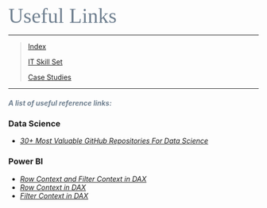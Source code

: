 <span style="font-family:Papyrus; font-size:3em; color:SlateGray;">Useful Links</span>

---

> [Index](index.md)
>
> [IT Skill Set](certified_skills.md)
> 
> [Case Studies](portfolio.md)

---

<h5 style='color:SlateGray;'><i>A list of useful reference links:</i></h5>

### Data Science

- <i> [30+ Most Valuable GitHub Repositories For Data Science](https://www.theinsaneapp.com/2021/09/best-github-repositories-for-data-science.html) </i>

### Power BI

- <i> [Row Context and Filter Context in DAX](https://www.sqlbi.com/articles/row-context-and-filter-context-in-dax/) </i>
- <i> [Row Context in DAX](https://www.sqlbi.com/articles/row-context-in-dax/) </i>
- <i> [Filter Context in DAX](https://www.sqlbi.com/articles/filter-context-in-dax/) </i>
